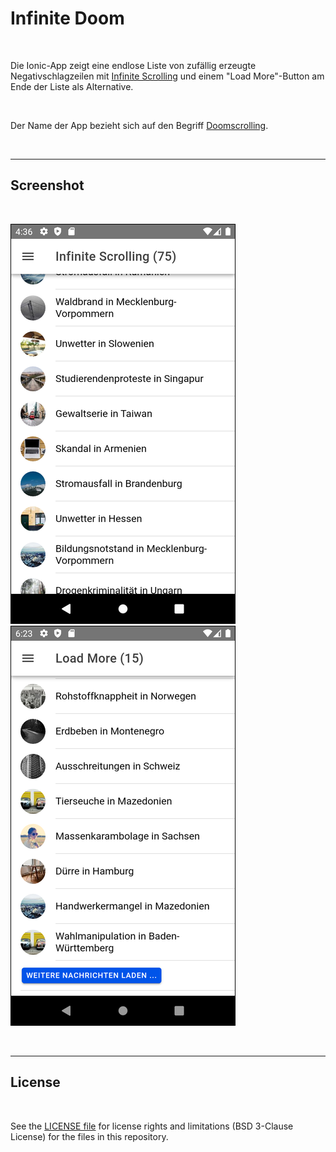 # Infinite Doom #

<br>

Die Ionic-App zeigt eine endlose Liste von zufällig erzeugte Negativschlagzeilen mit 
[Infinite Scrolling](https://ionicframework.com/docs/api/infinite-scroll) und einem 
"Load More"-Button am Ende der Liste als Alternative.


<br>

Der Name der App bezieht sich auf den Begriff [Doomscrolling](https://www.spiegel.de/psychologie/doomscrolling-wie-wir-trotz-schrecklicher-nachrichten-hoffnungsvoll-bleiben-podcast-a-75b371fa-ca64-407f-bb70-748f1123003e).

<br>

----

## Screenshot ##

<br>

![Screenshot: Infinite Scrolling](screenshot_1.png) &nbsp; ![Screenshot: Paging](screenshot_2.png)

<br>

----

## License ##

<br>

See the [LICENSE file](LICENSE.md) for license rights and limitations (BSD 3-Clause License) for the files in this repository.

<br>
